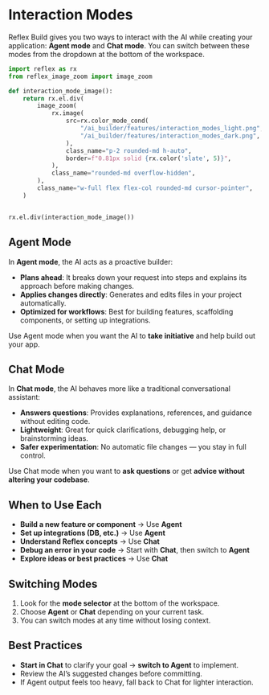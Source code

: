 # Interaction Modes

Reflex Build gives you two ways to interact with the AI while creating your application: **Agent mode** and **Chat mode**.
You can switch between these modes from the dropdown at the bottom of the workspace.

```python exec
import reflex as rx
from reflex_image_zoom import image_zoom

def interaction_mode_image():
    return rx.el.div(
        image_zoom(
            rx.image(
                src=rx.color_mode_cond(
                    "/ai_builder/features/interaction_modes_light.png",
                    "/ai_builder/features/interaction_modes_dark.png",
                ),
                class_name="p-2 rounded-md h-auto",
                border=f"0.81px solid {rx.color('slate', 5)}",
            ),
            class_name="rounded-md overflow-hidden",
        ),
        class_name="w-full flex flex-col rounded-md cursor-pointer",
    )
```

```python eval

rx.el.div(interaction_mode_image())

```

## Agent Mode

In **Agent mode**, the AI acts as a proactive builder:

- **Plans ahead**: It breaks down your request into steps and explains its approach before making changes.
- **Applies changes directly**: Generates and edits files in your project automatically.
- **Optimized for workflows**: Best for building features, scaffolding components, or setting up integrations.

Use Agent mode when you want the AI to **take initiative** and help build out your app.


## Chat Mode

In **Chat mode**, the AI behaves more like a traditional conversational assistant:

- **Answers questions**: Provides explanations, references, and guidance without editing code.
- **Lightweight**: Great for quick clarifications, debugging help, or brainstorming ideas.
- **Safer experimentation**: No automatic file changes — you stay in full control.

Use Chat mode when you want to **ask questions** or get **advice without altering your codebase**.


## When to Use Each

- **Build a new feature or component** → Use **Agent**
- **Set up integrations (DB, etc.)** → Use **Agent**
- **Understand Reflex concepts** → Use **Chat**
- **Debug an error in your code** → Start with **Chat**, then switch to **Agent**
- **Explore ideas or best practices** → Use **Chat**


## Switching Modes

1. Look for the **mode selector** at the bottom of the workspace.
2. Choose **Agent** or **Chat** depending on your current task.
3. You can switch modes at any time without losing context.


## Best Practices

- **Start in Chat** to clarify your goal → **switch to Agent** to implement.
- Review the AI’s suggested changes before committing.
- If Agent output feels too heavy, fall back to Chat for lighter interaction.
